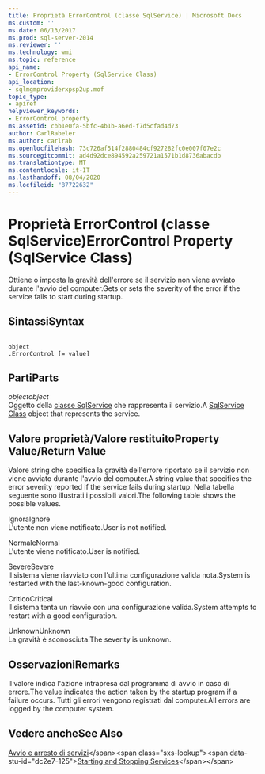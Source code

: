 ```yaml
---
title: Proprietà ErrorControl (classe SqlService) | Microsoft Docs
ms.custom: ''
ms.date: 06/13/2017
ms.prod: sql-server-2014
ms.reviewer: ''
ms.technology: wmi
ms.topic: reference
api_name:
- ErrorControl Property (SqlService Class)
api_location:
- sqlmgmproviderxpsp2up.mof
topic_type:
- apiref
helpviewer_keywords:
- ErrorControl property
ms.assetid: cbb1e0fa-5bfc-4b1b-a6ed-f7d5cfad4d73
author: CarlRabeler
ms.author: carlrab
ms.openlocfilehash: 73c726af514f2880484cf927282fc0e007f07e2c
ms.sourcegitcommit: ad4d92dce894592a259721a1571b1d8736abacdb
ms.translationtype: MT
ms.contentlocale: it-IT
ms.lasthandoff: 08/04/2020
ms.locfileid: "87722632"
---
```

# <a name="errorcontrol-property-sqlservice-class"></a><span data-ttu-id="dc2e7-102">Proprietà ErrorControl (classe SqlService)</span><span class="sxs-lookup"><span data-stu-id="dc2e7-102">ErrorControl Property (SqlService Class)</span></span>
  <span data-ttu-id="dc2e7-103">Ottiene o imposta la gravità dell'errore se il servizio non viene avviato durante l'avvio del computer.</span><span class="sxs-lookup"><span data-stu-id="dc2e7-103">Gets or sets the severity of the error if the service fails to start during startup.</span></span>  
  
## <a name="syntax"></a><span data-ttu-id="dc2e7-104">Sintassi</span><span class="sxs-lookup"><span data-stu-id="dc2e7-104">Syntax</span></span>  
  
```  
  
object  
.ErrorControl [= value]  
```  
  
## <a name="parts"></a><span data-ttu-id="dc2e7-105">Parti</span><span class="sxs-lookup"><span data-stu-id="dc2e7-105">Parts</span></span>  
 <span data-ttu-id="dc2e7-106">*object*</span><span class="sxs-lookup"><span data-stu-id="dc2e7-106">*object*</span></span>  
 <span data-ttu-id="dc2e7-107">Oggetto della [classe SqlService](sqlservice-class.md) che rappresenta il servizio.</span><span class="sxs-lookup"><span data-stu-id="dc2e7-107">A [SqlService Class](sqlservice-class.md) object that represents the service.</span></span>  
  
## <a name="property-valuereturn-value"></a><span data-ttu-id="dc2e7-108">Valore proprietà/Valore restituito</span><span class="sxs-lookup"><span data-stu-id="dc2e7-108">Property Value/Return Value</span></span>  
 <span data-ttu-id="dc2e7-109">Valore string che specifica la gravità dell'errore riportato se il servizio non viene avviato durante l'avvio del computer.</span><span class="sxs-lookup"><span data-stu-id="dc2e7-109">A string value that specifies the error severity reported if the service fails during startup.</span></span> <span data-ttu-id="dc2e7-110">Nella tabella seguente sono illustrati i possibili valori.</span><span class="sxs-lookup"><span data-stu-id="dc2e7-110">The following table shows the possible values.</span></span>  
  
 <span data-ttu-id="dc2e7-111">Ignora</span><span class="sxs-lookup"><span data-stu-id="dc2e7-111">Ignore</span></span>  
 <span data-ttu-id="dc2e7-112">L'utente non viene notificato.</span><span class="sxs-lookup"><span data-stu-id="dc2e7-112">User is not notified.</span></span>  
  
 <span data-ttu-id="dc2e7-113">Normale</span><span class="sxs-lookup"><span data-stu-id="dc2e7-113">Normal</span></span>  
 <span data-ttu-id="dc2e7-114">L'utente viene notificato.</span><span class="sxs-lookup"><span data-stu-id="dc2e7-114">User is notified.</span></span>  
  
 <span data-ttu-id="dc2e7-115">Severe</span><span class="sxs-lookup"><span data-stu-id="dc2e7-115">Severe</span></span>  
 <span data-ttu-id="dc2e7-116">Il sistema viene riavviato con l'ultima configurazione valida nota.</span><span class="sxs-lookup"><span data-stu-id="dc2e7-116">System is restarted with the last-known-good configuration.</span></span>  
  
 <span data-ttu-id="dc2e7-117">Critico</span><span class="sxs-lookup"><span data-stu-id="dc2e7-117">Critical</span></span>  
 <span data-ttu-id="dc2e7-118">Il sistema tenta un riavvio con una configurazione valida.</span><span class="sxs-lookup"><span data-stu-id="dc2e7-118">System attempts to restart with a good configuration.</span></span>  
  
 <span data-ttu-id="dc2e7-119">Unknown</span><span class="sxs-lookup"><span data-stu-id="dc2e7-119">Unknown</span></span>  
 <span data-ttu-id="dc2e7-120">La gravità è sconosciuta.</span><span class="sxs-lookup"><span data-stu-id="dc2e7-120">The severity is unknown.</span></span>  
  
## <a name="remarks"></a><span data-ttu-id="dc2e7-121">Osservazioni</span><span class="sxs-lookup"><span data-stu-id="dc2e7-121">Remarks</span></span>  
 <span data-ttu-id="dc2e7-122">Il valore indica l'azione intrapresa dal programma di avvio in caso di errore.</span><span class="sxs-lookup"><span data-stu-id="dc2e7-122">The value indicates the action taken by the startup program if a failure occurs.</span></span> <span data-ttu-id="dc2e7-123">Tutti gli errori vengono registrati dal computer.</span><span class="sxs-lookup"><span data-stu-id="dc2e7-123">All errors are logged by the computer system.</span></span>  
  
## <a name="see-also"></a><span data-ttu-id="dc2e7-124">Vedere anche</span><span class="sxs-lookup"><span data-stu-id="dc2e7-124">See Also</span></span>  
 <span data-ttu-id="dc2e7-125">[Avvio e arresto di servizi](https://technet.microsoft.com/library/ms174886\(v=sql.105\).aspx)</span><span class="sxs-lookup"><span data-stu-id="dc2e7-125">[Starting and Stopping Services](https://technet.microsoft.com/library/ms174886\(v=sql.105\).aspx)</span></span>  
  
  
